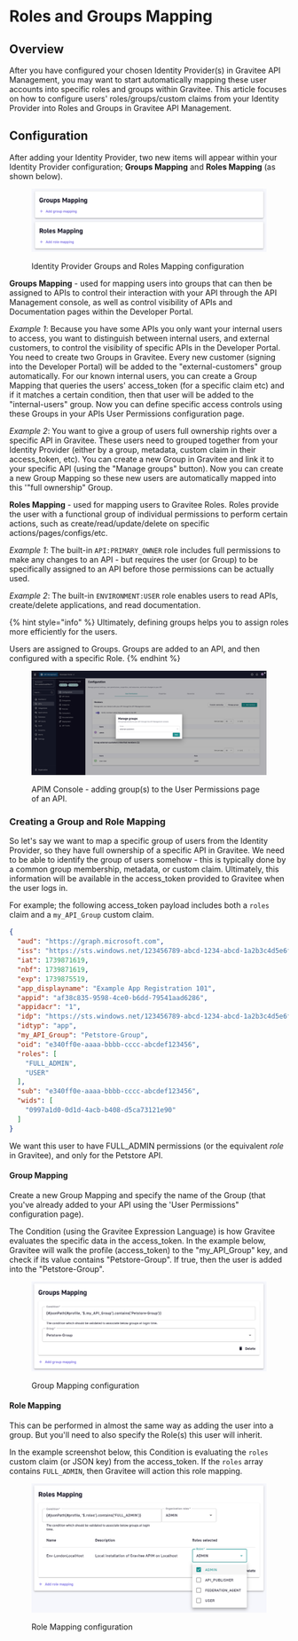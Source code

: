 # Roles and Groups Mapping

## Overview

After you have configured your chosen Identity Provider(s) in Gravitee API Management, you may want to start automatically mapping these user accounts into specific roles and groups within Gravitee. This article focuses on how to configure users' roles/groups/custom claims from your Identity Provider into Roles and Groups in Gravitee API Management.

## Configuration

After adding your Identity Provider, two new items will appear within your Identity Provider configuration; **Groups Mapping** and **Roles Mapping** (as shown below).

<figure><img src="../../../.gitbook/assets/image (37).png" alt=""><figcaption><p>Identity Provider Groups and Roles Mapping configuration</p></figcaption></figure>

**Groups Mapping** - used for mapping users into groups that can then be assigned to APIs to control their interaction with your API through the API Management console, as well as control visibility of APIs and Documentation pages within the Developer Portal.

_Example 1_:  Because you have some APIs you only want your internal users to access, you want to distinguish between internal users, and external customers, to control the visibility of specific APIs in the Developer Portal.  You need to create two Groups in Gravitee.  Every new customer (signing into the Developer Portal) will be added to the "external-customers" group automatically.  For our known internal users, you can create a Group Mapping that queries the users' access\_token (for a specific claim etc) and if it matches a certain condition, then that user will be added to the "internal-users" group.  Now you can define specific access controls using these Groups in your APIs User Permissions configuration page.

_Example 2_:  You want to give a group of users full ownership rights over a specific API in Gravitee.  These users need to grouped together from your Identity Provider (either by a group, metadata, custom claim in their access\_token, etc).  You can create a new Group in Gravitee and link it to your specific API (using the "Manage groups" button).  Now you can create a new Group Mapping so these new users are automatically mapped into this '"full ownership" Group.&#x20;



**Roles Mapping** - used for mapping users to Gravitee Roles.  Roles provide the user with a functional group of individual permissions to perform certain actions, such as create/read/update/delete on specific actions/pages/configs/etc. &#x20;

_Example 1_:  The built-in `API:PRIMARY_OWNER` role includes full permissions to make any changes to an API - but requires the user (or Group) to be specifically assigned to an API before those permissions can be actually used.

_Example 2_:  The built-in `ENVIRONMENT:USER` role enables users to read APIs, create/delete applications, and read documentation.

{% hint style="info" %}
Ultimately, defining groups helps you to assign roles more efficiently for the users.

Users are assigned to Groups.  Groups are added to an API, and then configured with a specific Role.
{% endhint %}

<figure><img src="../../../.gitbook/assets/image (191).png" alt=""><figcaption><p>APIM Console - adding group(s) to the User Permissions page of an API.</p></figcaption></figure>

### Creating a Group and Role Mapping

So let's say we want to map a specific group of users from the Identity Provider, so they have full ownership of a specific API in Gravitee.  We need to be able to identify the group of users somehow - this is typically done by a common group membership, metadata, or custom claim.  Ultimately, this information will be available in the access\_token provided to Gravitee when the user logs in.

For example; the following access\_token payload includes both a `roles` claim and a `my_API_Group` custom claim.

```json
{
  "aud": "https://graph.microsoft.com",
  "iss": "https://sts.windows.net/123456789-abcd-1234-abcd-1a2b3c4d5e6f/",
  "iat": 1739871619,
  "nbf": 1739871619,
  "exp": 1739875519,
  "app_displayname": "Example App Registration 101",
  "appid": "af38c835-9598-4ce0-b6dd-79541aad6286",
  "appidacr": "1",
  "idp": "https://sts.windows.net/123456789-abcd-1234-abcd-1a2b3c4d5e6f/",
  "idtyp": "app",
  "my_API_Group": "Petstore-Group",
  "oid": "e340ff0e-aaaa-bbbb-cccc-abcdef123456",
  "roles": [
    "FULL_ADMIN",
    "USER"
  ],
  "sub": "e340ff0e-aaaa-bbbb-cccc-abcdef123456",
  "wids": [
    "0997a1d0-0d1d-4acb-b408-d5ca73121e90"
  ]
}
```

We want this user to have FULL\_ADMIN permissions (or the equivalent _role_ in Gravitee), and only for the Petstore API.

#### Group Mapping

Create a new Group Mapping and specify the name of the Group (that you've already added to your API using the 'User Permissions" configuration page).

The Condition (using the Gravitee Expression Language) is how Gravitee evaluates the specific data in the access\_token.   In the example below, Gravitee will walk the profile (access\_token) to the "my\_API\_Group" key, and check if its value contains "Petstore-Group".  If true, then the user is added into the "Petstore-Group".

<figure><img src="../../../.gitbook/assets/image (192).png" alt=""><figcaption><p>Group Mapping configuration</p></figcaption></figure>

#### Role Mapping

This can be performed in almost the same way as adding the user into a group.  But you'll need to also specify the Role(s) this user will inherit.

In the example screenshot below, this Condition is evaluating the `roles` custom claim (or JSON key) from the access\_token.  If the `roles` array contains `FULL_ADMIN`, then Gravitee will action this role mapping.

<figure><img src="../../../.gitbook/assets/image (194).png" alt=""><figcaption><p>Role Mapping configuration</p></figcaption></figure>
